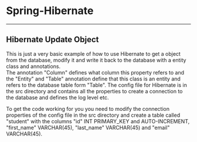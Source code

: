 # Spring-Hibernate

---

## Hibernate Update Object

This is just a very basic example of how to use Hibernate to get a object from the database, modify it and write it back to the database with a entity class and annotations.\
The annotation "Column" defines what column this property refers to and the "Entity" and "Table" annotation define that this class is an entity and refers to the database table form "Table".
The config file for Hibernate is in the src directory and contains all the properties to create a connection to the database and defines the log level etc.

To get the code working for you you need to modify the connection properties of the config file in the src directory and create a table called "student" with the columns "id" INT PRIMARY_KEY and AUTO-INCREMENT, "first_name" VARCHAR(45), "last_name" VARCHAR(45) and "email" VARCHAR(45).
 
